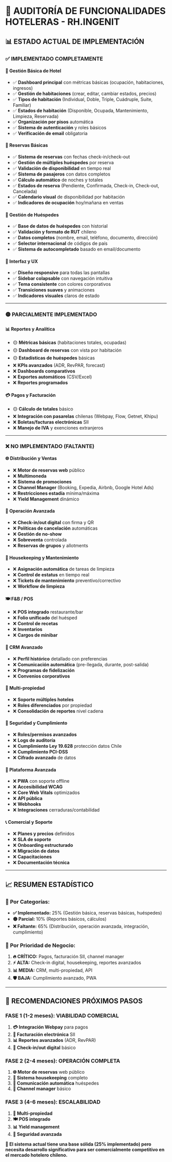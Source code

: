 # 🏨 AUDITORÍA DE FUNCIONALIDADES HOTELERAS - RH.INGENIT

## 📊 ESTADO ACTUAL DE IMPLEMENTACIÓN

### ✅ **IMPLEMENTADO COMPLETAMENTE**

#### 🏨 **Gestión Básica de Hotel**
- ✅ **Dashboard principal** con métricas básicas (ocupación, habitaciones, ingresos)
- ✅ **Gestión de habitaciones** (crear, editar, cambiar estados, precios)
- ✅ **Tipos de habitación** (Individual, Doble, Triple, Cuádruple, Suite, Familiar)
- ✅ **Estados de habitación** (Disponible, Ocupada, Mantenimiento, Limpieza, Reservada)
- ✅ **Organización por pisos** automática
- ✅ **Sistema de autenticación** y roles básicos
- ✅ **Verificación de email** obligatoria

#### 📅 **Reservas Básicas**
- ✅ **Sistema de reservas** con fechas check-in/check-out
- ✅ **Gestión de múltiples huéspedes** por reserva
- ✅ **Validación de disponibilidad** en tiempo real
- ✅ **Sistema de pasajeros** con datos completos
- ✅ **Cálculo automático** de noches y totales
- ✅ **Estados de reserva** (Pendiente, Confirmada, Check-in, Check-out, Cancelada)
- ✅ **Calendario visual** de disponibilidad por habitación
- ✅ **Indicadores de ocupación** hoy/mañana en ventas

#### 👥 **Gestión de Huéspedes**
- ✅ **Base de datos de huéspedes** con historial
- ✅ **Validación y formato de RUT** chileno
- ✅ **Datos completos** (nombre, email, teléfono, documento, dirección)
- ✅ **Selector internacional** de códigos de país
- ✅ **Sistema de autocompletado** basado en email/documento

#### 🎨 **Interfaz y UX**
- ✅ **Diseño responsive** para todas las pantallas
- ✅ **Sidebar colapsable** con navegación intuitiva
- ✅ **Tema consistente** con colores corporativos
- ✅ **Transiciones suaves** y animaciones
- ✅ **Indicadores visuales** claros de estado

---

### 🟡 **PARCIALMENTE IMPLEMENTADO**

#### 📊 **Reportes y Analítica**
- 🟡 **Métricas básicas** (habitaciones totales, ocupadas)
- 🟡 **Dashboard de reservas** con vista por habitación
- 🟡 **Estadísticas de huéspedes** básicas
- ❌ **KPIs avanzados** (ADR, RevPAR, forecast)
- ❌ **Dashboards comparativos**
- ❌ **Exportes automáticos** (CSV/Excel)
- ❌ **Reportes programados**

#### 💳 **Pagos y Facturación**
- 🟡 **Cálculo de totales** básico
- ❌ **Integración con pasarelas** chilenas (Webpay, Flow, Getnet, Khipu)
- ❌ **Boletas/facturas electrónicas** SII
- ❌ **Manejo de IVA** y exenciones extranjeros

---

### ❌ **NO IMPLEMENTADO (FALTANTE)**

#### 🌐 **Distribución y Ventas**
- ❌ **Motor de reservas web** público
- ❌ **Multimoneda**
- ❌ **Sistema de promociones**
- ❌ **Channel Manager** (Booking, Expedia, Airbnb, Google Hotel Ads)
- ❌ **Restricciones estadía** mínima/máxima
- ❌ **Yield Management** dinámico

#### 🏨 **Operación Avanzada**
- ❌ **Check-in/out digital** con firma y QR
- ❌ **Políticas de cancelación** automáticas
- ❌ **Gestión de no-show**
- ❌ **Sobreventa** controlada
- ❌ **Reservas de grupos** y allotments

#### 🧹 **Housekeeping y Mantenimiento**
- ❌ **Asignación automática** de tareas de limpieza
- ❌ **Control de estatus** en tiempo real
- ❌ **Tickets de mantenimiento** preventivo/correctivo
- ❌ **Workflow de limpieza**

#### 🍽️ **F&B / POS**
- ❌ **POS integrado** restaurante/bar
- ❌ **Folio unificado** del huésped
- ❌ **Control de recetas**
- ❌ **Inventarios**
- ❌ **Cargos de minibar**

#### 👤 **CRM Avanzado**
- ❌ **Perfil histórico** detallado con preferencias
- ❌ **Comunicación automática** (pre-llegada, durante, post-salida)
- ❌ **Programas de fidelización**
- ❌ **Convenios corporativos**

#### 🏢 **Multi-propiedad**
- ❌ **Soporte múltiples hoteles**
- ❌ **Roles diferenciados** por propiedad
- ❌ **Consolidación de reportes** nivel cadena

#### 🔐 **Seguridad y Cumplimiento**
- ❌ **Roles/permisos avanzados**
- ❌ **Logs de auditoría**
- ❌ **Cumplimiento Ley 19.628** protección datos Chile
- ❌ **Cumplimiento PCI-DSS**
- ❌ **Cifrado avanzado** de datos

#### 📱 **Plataforma Avanzada**
- ❌ **PWA** con soporte offline
- ❌ **Accesibilidad WCAG**
- ❌ **Core Web Vitals** optimizados
- ❌ **API pública**
- ❌ **Webhooks**
- ❌ **Integraciones** cerraduras/contabilidad

#### 📞 **Comercial y Soporte**
- ❌ **Planes y precios** definidos
- ❌ **SLA de soporte**
- ❌ **Onboarding estructurado**
- ❌ **Migración de datos**
- ❌ **Capacitaciones**
- ❌ **Documentación técnica**

---

## 📈 **RESUMEN ESTADÍSTICO**

### 🎯 **Por Categorías:**
- **✅ Implementado:** 25% (Gestión básica, reservas básicas, huéspedes)
- **🟡 Parcial:** 10% (Reportes básicos, cálculos)
- **❌ Faltante:** 65% (Distribución, operación avanzada, integración, cumplimiento)

### 🎯 **Por Prioridad de Negocio:**
1. **🔥 CRÍTICO:** Pagos, facturación SII, channel manager
2. **⚡ ALTA:** Check-in digital, housekeeping, reportes avanzados
3. **📊 MEDIA:** CRM, multi-propiedad, API
4. **🛡️ BAJA:** Cumplimiento avanzado, PWA

---

## 🚀 **RECOMENDACIONES PRÓXIMOS PASOS**

### **FASE 1 (1-2 meses):** VIABILIDAD COMERCIAL
1. **💳 Integración Webpay** para pagos
2. **📄 Facturación electrónica** SII
3. **📊 Reportes avanzados** (ADR, RevPAR)
4. **🔄 Check-in/out digital** básico

### **FASE 2 (2-4 meses):** OPERACIÓN COMPLETA  
1. **🌐 Motor de reservas** web público
2. **🧹 Sistema housekeeping** completo
3. **📱 Comunicación automática** huéspedes
4. **🔗 Channel manager** básico

### **FASE 3 (4-6 meses):** ESCALABILIDAD
1. **🏢 Multi-propiedad**
2. **🍽️ POS integrado**
3. **📊 Yield management**
4. **🔐 Seguridad avanzada**

**🎯 El sistema actual tiene una base sólida (25% implementado) pero necesita desarrollo significativo para ser comercialmente competitivo en el mercado hotelero chileno.**

